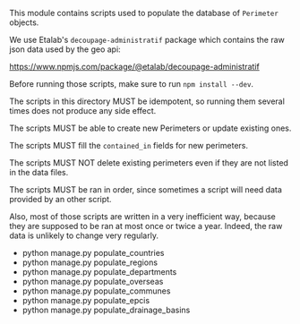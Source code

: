 This module contains scripts used to populate the database of `Perimeter`
objects.

We use Etalab's `decoupage-administratif` package which contains the raw
json data used by the geo api:

https://www.npmjs.com/package/@etalab/decoupage-administratif

Before running those scripts, make sure to run `npm install --dev`.

The scripts in this directory MUST be idempotent, so running them several times
does not produce any side effect.

The scripts MUST be able to create new Perimeters or update existing ones.

The scripts MUST fill the `contained_in` fields for new perimeters.

The scripts MUST NOT delete existing perimeters even if they are not listed
in the data files.

The scripts MUST be ran in order, since sometimes a script will need data
provided by an other script.
    
Also, most of those scripts are written in a very inefficient way, because
they are supposed to be ran at most once or twice a year. Indeed, the
raw data is unlikely to change very regularly.


 * python manage.py populate_countries
 * python manage.py populate_regions
 * python manage.py populate_departments
 * python manage.py populate_overseas
 * python manage.py populate_communes
 * python manage.py populate_epcis
 * python manage.py populate_drainage_basins
